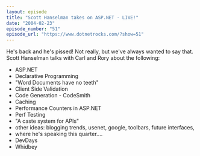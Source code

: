 ```yaml
---
layout: episode
title: "Scott Hanselman takes on ASP.NET - LIVE!"
date: "2004-02-23"
episode_number: "51"
episode_url: "https://www.dotnetrocks.com/?show=51"
---
```


He's back and he's pissed! Not really, but we've always wanted to say that. Scott Hanselman talks with Carl and Rory about the following:

* ASP.NET
* Declarative Programming
* "Word Documents have no teeth"
* Client Side Validation
* Code Generation - CodeSmith
* Caching
* Performance Counters in ASP.NET
* Perf Testing
* "A caste system for APIs"
* other ideas: blogging trends, usenet, google, toolbars, future interfaces, 
* where he's speaking this quarter....
* DevDays
* Whidbey
